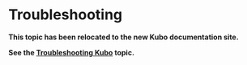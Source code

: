 # Troubleshooting

**This topic has been relocated to the new Kubo documentation site.**

**See the [Troubleshooting Kubo](https://docs-kubo.cfapps.io/managing/troubleshooting/) topic.**
